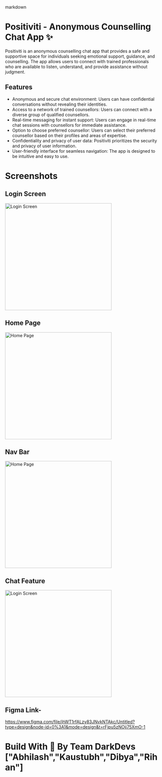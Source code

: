 markdown

# Positiviti - Anonymous Counselling Chat App ✨

Positiviti is an anonymous counselling chat app that provides a safe and supportive space for individuals seeking emotional support, guidance, and counselling. The app allows users to connect with trained professionals who are available to listen, understand, and provide assistance without judgment.

## Features

- Anonymous and secure chat environment: Users can have confidential conversations without revealing their identities.
- Access to a network of trained counsellors: Users can connect with a diverse group of qualified counsellors.
- Real-time messaging for instant support: Users can engage in real-time chat sessions with counsellors for immediate assistance.
- Option to choose preferred counsellor: Users can select their preferred counsellor based on their profiles and areas of expertise.
- Confidentiality and privacy of user data: Positiviti prioritizes the security and privacy of user information.
- User-friendly interface for seamless navigation: The app is designed to be intuitive and easy to use.

# Screenshots

## Login Screen 

<img src="https://github.com/BlckDragonXabhi/positiVITi1.2/assets/132396257/42e095b3-830f-413f-bc75-d3471ce9d70d" alt="Login Screen" width="350px">

## Home Page

<img src="https://github.com/BlckDragonXabhi/positiVITi1.2/assets/132396257/9a14ce5c-9d03-4023-8d90-38b4ed34079a" alt="Home Page" width="350px">


## Nav Bar

<img src="https://github.com/BlckDragonXabhi/positiVITi1.2/assets/132396257/308f2f03-3335-49ff-84c6-32a56b5c0ee1" alt="Home Page" width="350px">

## Chat Feature

<img src="https://github.com/BlckDragonXabhi/positiVITi1.2/assets/132396257/301b33b4-4294-464c-a86d-8a8fa63efea1" alt="Login Screen" width="350px">

## Figma Link-
https://www.figma.com/file/jhWT1rfALzy83JNvkNTAkc/Untitled?type=design&node-id=0%3A1&mode=design&t=rFjpu5zNOji75XmO-1

# Build With 💜 By Team DarkDevs ["Abhilash","Kaustubh","Dibya","Rihan"]








